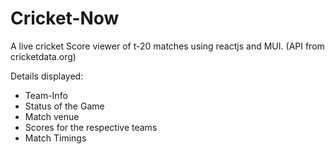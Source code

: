 # Cricket-Now

A live cricket Score viewer of t-20 matches using reactjs and MUI.
(API from cricketdata.org)

Details displayed:
-   Team-Info
-   Status of the Game
-   Match venue
-   Scores for the respective teams
-   Match Timings
